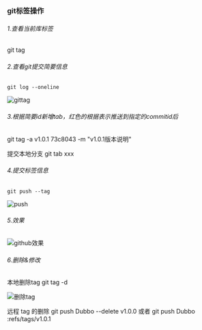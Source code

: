 ### git标签操作

###### 1.查看当前库标签

git tag

###### 2.查看git提交简要信息

`git log --oneline`

![gittag](https://i.loli.net/2019/06/15/5d046ed9cdeb856886.jpg)

###### 3.根据简要id新增tab，红色的根据表示推送到指定的commitid后

 git tag -a v1.0.1 73c8043 -m "v1.0.1版本说明"

提交本地分支
git tab xxx

###### 4.提交标签信息

`git push --tag`

![push](https://i.loli.net/2019/06/15/5d046eda0f4d597601.jpg)

###### 5.效果

![github效果](https://i.loli.net/2019/06/15/5d046eda49f8640681.jpg)

###### 6.删除&修改

本地删除tag
git tag -d

![删除tag](https://i.loli.net/2019/06/15/5d046eda7882e33886.jpg)

远程 tag 的删除
git push Dubbo --delete v1.0.0
或者
git push Dubbo :refs/tags/v1.0.1